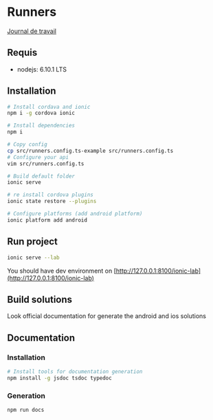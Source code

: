 # Runners
[Journal de travail](https://docs.google.com/spreadsheets/d/1hgqeCvX4L5ReS7LiYED0_Vif7j_CJ26gazMo-QjN6ss/edit?usp=sharing)
## Requis

* nodejs: 6.10.1 LTS 

## Installation

```sh
# Install cordava and ionic
npm i -g cordova ionic

# Install dependencies
npm i

# Copy config
cp src/runners.config.ts-example src/runners.config.ts
# Configure your api
vim src/runners.config.ts

# Build default folder
ionic serve

# re install cordova plugins
ionic state restore --plugins

# Configure platforms (add android platform)
ionic platform add android
```

## Run project

```sh
ionic serve --lab
```

You should have dev environment on [http://127.0.0.1:8100/ionic-lab](http://127.0.0.1:8100/ionic-lab)

## Build solutions

Look official documentation for generate the android and ios solutions

## Documentation

### Installation

```sh
# Install tools for documentation generation
npm install -g jsdoc tsdoc typedoc
```

### Generation

```sh
npm run docs
```
